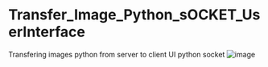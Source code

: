 # Transfer_Image_Python_sOCKET_UserInterface
Transfering images python from server to client UI python socket
![image](https://user-images.githubusercontent.com/39345855/48679945-ca193100-eb5b-11e8-9d6e-2bac2aa50301.png)

